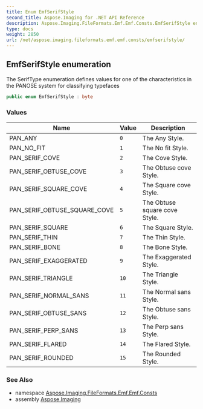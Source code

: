```yaml
---
title: Enum EmfSerifStyle
second_title: Aspose.Imaging for .NET API Reference
description: Aspose.Imaging.FileFormats.Emf.Emf.Consts.EmfSerifStyle enum. The SerifType enumeration defines values for one of the characteristics in the PANOSE system for classifying typefaces
type: docs
weight: 2850
url: /net/aspose.imaging.fileformats.emf.emf.consts/emfserifstyle/
---
```

## EmfSerifStyle enumeration

The SerifType enumeration defines values for one of the characteristics in the PANOSE system for classifying typefaces

```csharp
public enum EmfSerifStyle : byte
```

### Values

| Name | Value | Description |
| --- | --- | --- |
| PAN_ANY | `0` | The Any Style. |
| PAN_NO_FIT | `1` | The No fit Style. |
| PAN_SERIF_COVE | `2` | The Cove Style. |
| PAN_SERIF_OBTUSE_COVE | `3` | The Obtuse cove Style. |
| PAN_SERIF_SQUARE_COVE | `4` | The Square cove Style. |
| PAN_SERIF_OBTUSE_SQUARE_COVE | `5` | The Obtuse square cove Style. |
| PAN_SERIF_SQUARE | `6` | The Square Style. |
| PAN_SERIF_THIN | `7` | The Thin Style. |
| PAN_SERIF_BONE | `8` | The Bone Style. |
| PAN_SERIF_EXAGGERATED | `9` | The Exaggerated Style. |
| PAN_SERIF_TRIANGLE | `10` | The Triangle Style. |
| PAN_SERIF_NORMAL_SANS | `11` | The Normal sans Style. |
| PAN_SERIF_OBTUSE_SANS | `12` | The Obtuse sans Style. |
| PAN_SERIF_PERP_SANS | `13` | The Perp sans Style. |
| PAN_SERIF_FLARED | `14` | The Flared Style. |
| PAN_SERIF_ROUNDED | `15` | The Rounded Style. |

### See Also

* namespace [Aspose.Imaging.FileFormats.Emf.Emf.Consts](../../aspose.imaging.fileformats.emf.emf.consts/)
* assembly [Aspose.Imaging](../../)


